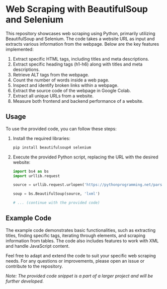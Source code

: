 # Web Scraping with BeautifulSoup and Selenium

This repository showcases web scraping using Python, primarily utilizing BeautifulSoup and Selenium. The code takes a website URL as input and extracts various information from the webpage. Below are the key features implemented:

1. Extract specific HTML tags, including titles and meta descriptions.
2. Extract specific heading tags (h1-h6) along with titles and meta descriptions.
3. Retrieve ALT tags from the webpage.
4. Count the number of words inside a web page.
5. Inspect and identify broken links within a webpage.
6. Extract the source code of the webpage in Google Colab.
7. Extract all unique URLs from a website.
8. Measure both frontend and backend performance of a website.

## Usage

To use the provided code, you can follow these steps:

1. Install the required libraries:

   ```bash
   pip install beautifulsoup4 selenium
   ```

2. Execute the provided Python script, replacing the URL with the desired website:

   ```python
   import bs4 as bs
   import urllib.request

   source = urllib.request.urlopen('https://pythonprogramming.net/parsememcparseface/').read()

   soup = bs.BeautifulSoup(source, 'lxml')

   # ... (continue with the provided code)
   ```

## Example Code

The example code demonstrates basic functionalities, such as extracting titles, finding specific tags, iterating through elements, and scraping information from tables. The code also includes features to work with XML and handle JavaScript content.

Feel free to adapt and extend the code to suit your specific web scraping needs. For any questions or improvements, please open an issue or contribute to the repository.

*Note: The provided code snippet is a part of a larger project and will be further developed.*
